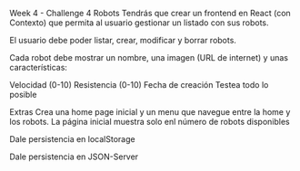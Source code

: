 Week 4 - Challenge 4
Robots
Tendrás que crear un frontend en React (con Contexto) que permita al usuario gestionar un listado con sus robots.

El usuario debe poder listar, crear, modificar y borrar robots.

Cada robot debe mostrar un nombre, una imagen (URL de internet) y unas características:

Velocidad (0-10)
Resistencia (0-10)
Fecha de creación
Testea todo lo posible

Extras
Crea una home page inicial y un menu que navegue entre la home y los robots. La página inicial muestra solo enl número de robots disponibles

Dale persistencia en localStorage

Dale persistencia en JSON-Server
